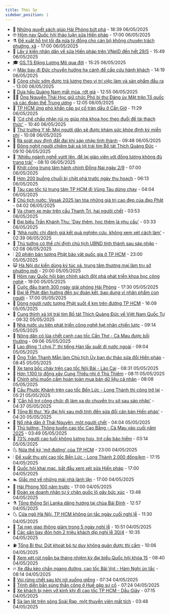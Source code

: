 ```yaml
---
title: Thời Sự
sidebar_position: 1
---
```


<!-- vnexpress-thoi-su:START -->
- 🦒 [Những quyết sách giúp Hải Phòng bứt phá](https://vnexpress.net/nhung-quyet-sach-giup-hai-phong-but-pha-4882249.html) - 18:39 06/05/2025
- 🤓 [Hôm nay Quốc hội thảo luận sửa Hiến pháp](https://vnexpress.net/hom-nay-quoc-hoi-thao-luan-sua-hien-phap-4882473.html) - 17:00 06/05/2025
- ⚗️ [Đề xuất hỗ trợ tối đa nửa tỷ đồng cho cán bộ không chuyên trách phường, xã](https://vnexpress.net/de-xuat-ho-tro-toi-da-nua-ty-dong-cho-can-bo-khong-chuyen-trach-phuong-xa-4882451.html) - 17:00 06/05/2025
- 🌊 [Lấy ý kiến nhân dân về sửa Hiến pháp trên VNeID đến hết 29/5](https://vnexpress.net/lay-y-kien-nhan-dan-ve-sua-hien-phap-tren-vneid-den-het-29-5-4882482.html) - 15:49 06/05/2025
- 🎓 [GS.TS Đặng Lương Mô qua đời](https://vnexpress.net/gs-ts-dang-luong-mo-qua-doi-4882480.html) - 15:25 06/05/2025
- 🔥 [Máy bay đi Đức chuyển hướng hạ cánh để cấp cứu hành khách](https://vnexpress.net/may-bay-di-duc-chuyen-huong-ha-canh-de-cap-cuu-hanh-khach-4882469.html) - 14:19 06/05/2025
- 🦏 [Công chức sớm được trả lương theo vị trí việc làm và sản phẩm đầu ra](https://vnexpress.net/cong-chuc-som-duoc-tra-luong-theo-vi-tri-viec-lam-va-san-pham-dau-ra-4882181.html) - 13:00 06/05/2025
- 👺 [Dưa hấu Quảng Nam mất mùa, rớt giá](https://vnexpress.net/dua-hau-quang-nam-mat-mua-rot-gia-4882327.html) - 12:55 06/05/2025
- 🧑‍🏫 [Ông Nguyễn Thái Học giữ chức Phó bí thư Đảng ủy Mặt trận Tổ quốc và các đoàn thể Trung ương](https://vnexpress.net/ong-nguyen-thai-hoc-giu-chuc-pho-bi-thu-dang-uy-mat-tran-to-quoc-va-cac-doan-the-trung-uong-4882452.html) - 12:05 06/05/2025
- 🚦 [TP HCM ứng phó khẩn cấp sự cố tràn dầu ở Cần Giờ](https://vnexpress.net/tp-hcm-ung-pho-khan-cap-su-co-tran-dau-o-can-gio-4882439.html) - 11:29 06/05/2025
- 🎉 [&#39;Cơ chế chấp nhận rủi ro giúp nhà khoa học theo đuổi đề tài thách thức&#39;](https://vnexpress.net/co-che-chap-nhan-rui-ro-giup-nha-khoa-hoc-theo-duoi-de-tai-thach-thuc-4882361.html) - 10:40 06/05/2025
- 🦒 [Thứ trưởng Y tế: Mọi người dân sẽ được khám sức khỏe định kỳ miễn phí](https://vnexpress.net/thu-truong-y-te-moi-nguoi-dan-se-duoc-kham-suc-khoe-dinh-ky-mien-phi-4882357.html) - 10:08 06/05/2025
- 🤗 [Rà soát quy định đất đai khi sáp nhập tỉnh thành](https://vnexpress.net/ra-soat-quy-dinh-dat-dai-khi-sap-nhap-tinh-thanh-4882386.html) - 09:48 06/05/2025
- 💼 [Đông nghịt người chiêm bái xá lợi trái tim Bồ tát Thích Quảng Đức](https://vnexpress.net/dong-nghit-nguoi-chiem-bai-xa-loi-trai-tim-bo-tat-thich-quang-duc-4882330.html) - 09:10 06/05/2025
- 🤩 [&#39;Nhiều ngành nghề vượt lên, để lại giáo viên với đồng lương không đủ trang trải&#39;](https://vnexpress.net/nhieu-nganh-nghe-vuot-len-de-lai-giao-vien-voi-dong-luong-khong-du-trang-trai-4882243.html) - 08:10 06/05/2025
- 🤡 [Khởi công trung tâm hành chính Đồng Nai ngày 2/9](https://vnexpress.net/khoi-cong-trung-tam-hanh-chinh-dong-nai-ngay-2-9-4882252.html) - 07:00 06/05/2025
- 💯 [Hơn 200 buồng chuối bị chặt phá trước ngày thu hoạch](https://vnexpress.net/hon-200-buong-chuoi-bi-chat-pha-truoc-ngay-thu-hoach-4882245.html) - 06:13 06/05/2025
- 👺 [Tàu cao tốc từ trung tâm TP HCM đi Vũng Tàu dừng chạy](https://vnexpress.net/tau-cao-toc-tu-trung-tam-tp-hcm-di-vung-tau-dung-chay-4882184.html) - 04:04 06/05/2025
- 🌮 [Chủ tịch nước: Vesak 2025 lan tỏa những giá trị cao đẹp của đạo Phật](https://vnexpress.net/chu-tich-nuoc-vesak-2025-lan-toa-nhung-gia-tri-cao-dep-cua-dao-phat-4882160.html) - 04:02 06/05/2025
- 🥸 [Va chạm xe máy trên cầu Thanh Trì, hai người chết](https://vnexpress.net/va-cham-xe-may-tren-cau-thanh-tri-hai-nguoi-chet-4882176.html) - 03:53 06/05/2025
- 🐻 [Đại biểu Trần Khánh Thu: &#39;Dạy thêm, học thêm là nhu cầu&#39;](https://vnexpress.net/dai-bieu-tran-khanh-thu-day-them-hoc-them-la-nhu-cau-4882120.html) - 03:33 06/05/2025
- 👀 [&#39;Nhà nước chỉ đánh giá kết quả nghiên cứu, không xem xét cách làm&#39;](https://vnexpress.net/nha-nuoc-chi-danh-gia-ket-qua-nghien-cuu-khong-xem-xet-cach-lam-4882085.html) - 02:39 06/05/2025
- 🤔 [Thủ tướng có thể chỉ định chủ tịch UBND tỉnh thành sau sáp nhập](https://vnexpress.net/thu-tuong-co-the-chi-dinh-chu-tich-ubnd-tinh-thanh-sau-sap-nhap-4882073.html) - 02:08 06/05/2025
- 🕯 [20 phiên bản tượng Phật bảo vật quốc gia ở TP HCM](https://vnexpress.net/20-phien-ban-tuong-phat-bao-vat-quoc-gia-o-tp-hcm-4881792.html) - 23:00 05/05/2025
- 😺 [Hà Nội dự kiến dùng ký túc xá, trung tâm thương mại làm trụ sở phường mới](https://vnexpress.net/ha-noi-du-kien-dung-ky-tuc-xa-trung-tam-thuong-mai-lam-tru-so-phuong-moi-4881833.html) - 20:00 05/05/2025
- 🦆 [Hôm nay Quốc hội bàn chính sách đột phá phát triển khoa học công nghệ](https://vnexpress.net/hom-nay-quoc-hoi-ban-chinh-sach-dot-pha-phat-trien-khoa-hoc-cong-nghe-4881985.html) - 19:00 05/05/2025
- 🧰 [Cuộc đấu tranh 300 ngày giải phóng Hải Phòng](https://vnexpress.net/cuoc-dau-tranh-300-ngay-giai-phong-hai-phong-4854906.html) - 17:30 05/05/2025
- 🦍 [Đại lễ Phật đản hướng đến sự đoàn kết, bao dung vì nhân phẩm con người](https://vnexpress.net/dai-le-phat-dan-huong-den-su-doan-ket-bao-dung-vi-nhan-pham-con-nguoi-4881959.html) - 17:00 05/05/2025
- 🧰 [Dòng người rước tượng Phật suốt 4 km trên đường TP HCM](https://vnexpress.net/dong-nguoi-ruoc-tuong-phat-suot-4-km-tren-duong-tp-hcm-4881991.html) - 16:09 05/05/2025
- 💃 [Cung thỉnh xá lợi trái tim Bồ tát Thích Quảng Đức về Việt Nam Quốc Tự](https://vnexpress.net/cung-thinh-xa-loi-trai-tim-bo-tat-thich-quang-duc-ve-viet-nam-quoc-tu-4881910.html) - 09:32 05/05/2025
- 🧰 [Nhà nước ưu tiên phát triển công nghệ hạt nhân chiến lược](https://vnexpress.net/nha-nuoc-uu-tien-phat-trien-cong-nghe-hat-nhan-chien-luoc-4881841.html) - 09:14 05/05/2025
- 🚀 [Nông dân có lúa chết cạnh cao tốc Cần Thơ - Cà Mau được bồi thường](https://vnexpress.net/nong-dan-co-lua-chet-canh-cao-toc-can-tho-ca-mau-duoc-boi-thuong-4881874.html) - 09:06 05/05/2025
- 🎊 [Lao động &#39;1 chọi 7&#39; thi tiếng Hàn lấy suất đi nước ngoài](https://vnexpress.net/lao-dong-1-choi-7-thi-tieng-han-lay-suat-di-nuoc-ngoai-4881848.html) - 09:04 05/05/2025
- 🤭 [Ông Trần Thanh Mẫn làm Chủ tịch Ủy ban dự thảo sửa đổi Hiến pháp](https://vnexpress.net/ong-tran-thanh-man-lam-chu-tich-uy-ban-du-thao-sua-doi-hien-phap-4881856.html) - 08:45 05/05/2025
- 🤗 [Xe tang bốc cháy trên cao tốc Nội Bài - Lào Cai](https://vnexpress.net/xe-tang-boc-chay-tren-cao-toc-noi-bai-lao-cai-4881824.html) - 08:31 05/05/2025
- 🌈 [Hơn 1.100 tỷ đồng xây Cung Thiếu nhi ở Thủ Thiêm](https://vnexpress.net/hon-1-100-ty-dong-xay-cung-thieu-nhi-o-thu-thiem-4881828.html) - 08:11 05/05/2025
- 🦣 [Chính phủ muốn cấm hoàn toàn mua bán dữ liệu cá nhân](https://vnexpress.net/chinh-phu-muon-cam-hoan-toan-mua-ban-du-lieu-ca-nhan-4881679.html) - 08:08 05/05/2025
- 🎡 [Cầu Phước Khánh trên cao tốc Bến Lức - Long Thành thi công trở lại](https://vnexpress.net/cau-phuoc-khanh-tren-cao-toc-ben-luc-long-thanh-thi-cong-tro-lai-4881748.html) - 05:21 05/05/2025
- 🦏 [&#39;Cần hỗ trợ công chức đi làm xa do chuyển trụ sở sau sáp nhập&#39;](https://vnexpress.net/can-ho-tro-cong-chuc-di-lam-xa-do-chuyen-tru-so-sau-sap-nhap-4881597.html) - 04:37 05/05/2025
- 🎊 [Tổng Bí thư: &#39;Kỳ đại hội sau mới tính đến sửa đổi căn bản Hiến pháp&#39;](https://vnexpress.net/tong-bi-thu-ky-dai-hoi-sau-moi-tinh-den-sua-doi-can-ban-hien-phap-4881697.html) - 04:20 05/05/2025
- 🫶 [Nổ nhà dân ở Thái Nguyên, một người chết](https://vnexpress.net/no-nha-dan-o-thai-nguyen-mot-nguoi-chet-4881698.html) - 04:04 05/05/2025
- 🤔 [Thủ tướng: Thông tuyến cao tốc Cao Bằng - Cà Mau vào cuối năm 2025](https://vnexpress.net/thu-tuong-thong-tuyen-cao-toc-cao-bang-ca-mau-vao-cuoi-nam-2025-4881624.html) - 03:49 05/05/2025
- 🤠 [73% người cao tuổi không lương hưu, trợ cấp bảo hiểm](https://vnexpress.net/73-nguoi-cao-tuoi-khong-luong-huu-tro-cap-bao-hiem-4881622.html) - 03:14 05/05/2025
- 🌜 [Nửa thế kỷ &#39;mở đường&#39; của TP HCM](https://vnexpress.net/nua-the-ky-mo-duong-cua-tp-hcm-4881356.html) - 23:00 04/05/2025
- 🕯 [Đề xuất thu phí cao tốc Bến Lức - Long Thành 2.000 đồng/km](https://vnexpress.net/de-xuat-thu-phi-cao-toc-ben-luc-long-thanh-2-000-dong-km-4881499.html) - 17:15 04/05/2025
- 🤔 [Quốc hội khai mạc, bắt đầu xem xét sửa Hiến pháp](https://vnexpress.net/quoc-hoi-khai-mac-bat-dau-xem-xet-sua-hien-phap-4881501.html) - 17:00 04/05/2025
- 🏊 [Giấc mơ về những mái nhà lành lặn](https://vnexpress.net/giac-mo-ve-nhung-mai-nha-lanh-lan-4878237.html) - 17:00 04/05/2025
- 🌮 [Hải Phòng 100 năm trước](https://vnexpress.net/hai-phong-100-nam-truoc-4869373.html) - 17:00 04/05/2025
- 🫣 [Đoàn xe doanh nhân tự ý chặn quốc lộ gây bức xúc](https://vnexpress.net/doan-xe-doanh-nhan-tu-y-chan-quoc-lo-gay-buc-xuc-4881500.html) - 13:48 04/05/2025
- ⚗️ [Tổng thống Sri Lanka dâng hương tại chùa Bái Đính](https://vnexpress.net/tong-thong-sri-lanka-dang-huong-tai-chua-bai-dinh-4881497.html) - 12:57 04/05/2025
- 🌜 [Cửa ngõ Hà Nội, TP HCM không ùn tắc ngày cuối nghỉ lễ](https://vnexpress.net/cua-ngo-ha-noi-tp-hcm-khong-un-tac-ngay-cuoi-nghi-le-4881462.html) - 11:30 04/05/2025
- 🌁 [Tai nạn giao thông giảm trong 5 ngày nghỉ lễ](https://vnexpress.net/tai-nan-giao-thong-giam-trong-5-ngay-nghi-le-4881467.html) - 10:51 04/05/2025
- 🐲 [Các sân bay đón hơn 2 triệu khách dịp nghỉ lễ 30/4](https://vnexpress.net/cac-san-bay-don-hon-2-trieu-khach-dip-nghi-le-30-4-4881394.html) - 10:35 04/05/2025
- ⛽️ [Tổng Bí thư: Dứt khoát bỏ tư duy không quản được thì cấm](https://vnexpress.net/tong-bi-thu-dut-khoat-bo-tu-duy-khong-quan-duoc-thi-cam-4881453.html) - 10:06 04/05/2025
- 🗽 [Xem xét rút ngắn ba tháng nhiệm kỳ đại biểu Quốc hội khóa 15](https://vnexpress.net/xem-xet-rut-ngan-ba-thang-nhiem-ky-dai-bieu-quoc-hoi-khoa-15-4881429.html) - 08:40 04/05/2025
- 🔥 [Xe đầu kéo chắn ngang đường, cao tốc Bãi Vọt - Hàm Nghi ùn tắc](https://vnexpress.net/xe-dau-keo-chan-ngang-duong-cao-toc-bai-vot-ham-nghi-un-tac-4881439.html) - 08:14 04/05/2025
- 💯 [Voi rừng chết sau khi rơi xuống giếng](https://vnexpress.net/voi-rung-chet-sau-khi-roi-xuong-gieng-4881433.html) - 07:34 04/05/2025
- 🦆 [Trình diễn bắn súng thần công ở Huế gặp sự cố](https://vnexpress.net/trinh-dien-ban-sung-than-cong-o-hue-gap-su-co-4881415.html) - 07:24 04/05/2025
- 🫣 [Xe khách bị ném vỡ kính khi đi cao tốc TP HCM - Dầu Giây](https://vnexpress.net/xe-khach-bi-nem-vo-kinh-khi-di-cao-toc-tp-hcm-dau-giay-4881427.html) - 07:15 04/05/2025
- 🤡 [Sà lan lật trên sông Soài Rạp, một thuyền viên mất tích](https://vnexpress.net/sa-lan-lat-tren-song-soai-rap-mot-thuyen-vien-mat-tich-4881388.html) - 03:48 04/05/2025<!-- vnexpress-thoi-su:END -->